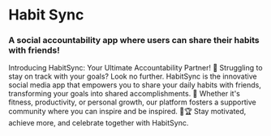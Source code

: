 # Habit Sync
### A social accountability app where users can share their habits with friends!

Introducing HabitSync: Your Ultimate Accountability Partner! 🚀 Struggling to stay on track with your goals? Look no further. HabitSync is the innovative social media app that empowers you to share your daily habits with friends, transforming your goals into shared accomplishments. 🌟 Whether it's fitness, productivity, or personal growth, our platform fosters a supportive community where you can inspire and be inspired. 🤝🏆 Stay motivated, achieve more, and celebrate together with HabitSync. 
